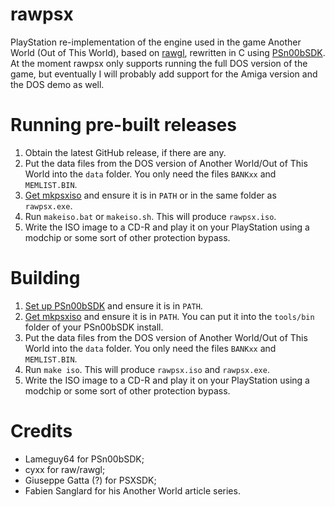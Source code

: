 # rawpsx

PlayStation re-implementation of the engine used in the game Another World (Out of This World),
based on [rawgl](https://github.com/cyxx/rawgl),
rewritten in C using [PSn00bSDK](https://github.com/Lameguy64/PSn00bSDK).
At the moment rawpsx only supports running the full DOS version of the game,
but eventually I will probably add support for the Amiga version and the DOS demo as well.

# Running pre-built releases

1. Obtain the latest GitHub release, if there are any.
2. Put the data files from the DOS version of Another World/Out of This World into the `data` folder.
   You only need the files `BANKxx` and `MEMLIST.BIN`.
3. [Get mkpsxiso](https://github.com/Lameguy64/mkpsxiso/releases/latest) and ensure it is in `PATH`
   or in the same folder as `rawpsx.exe`.
4. Run `makeiso.bat` or `makeiso.sh`. This will produce `rawpsx.iso`.
5. Write the ISO image to a CD-R and play it on your PlayStation
   using a modchip or some sort of other protection bypass.

# Building

1. [Set up PSn00bSDK](https://github.com/Lameguy64/PSn00bSDK#obtaining-psn00bsdk) and ensure it is in `PATH`.
2. [Get mkpsxiso](https://github.com/Lameguy64/mkpsxiso/releases/latest) and ensure it is in `PATH`.
   You can put it into the `tools/bin` folder of your PSn00bSDK install.
2. Put the data files from the DOS version of Another World/Out of This World into the `data` folder.
   You only need the files `BANKxx` and `MEMLIST.BIN`.
3. Run `make iso`. This will produce `rawpsx.iso` and `rawpsx.exe`.
4. Write the ISO image to a CD-R and play it on your PlayStation using a modchip
   or some sort of other protection bypass.

# Credits
* Lameguy64 for PSn00bSDK;
* cyxx for raw/rawgl;
* Giuseppe Gatta (?) for PSXSDK;
* Fabien Sanglard for his Another World article series.
